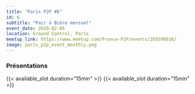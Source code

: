 ```yaml
---
title: "Paris P2P #6"
id: 6
subtitle: "Pair à Bière mensuel"
event_date: 2020-02-05
location: Ground Control, Paris
meetup_link: https://www.meetup.com/France-P2P/events/265590816/
image: paris_p2p_event_monthly.png
---
```


### <i class="far fa-presentation"></i> Présentations

{{< available_slot duration="15min" >}}
{{< available_slot duration="15min" >}}

